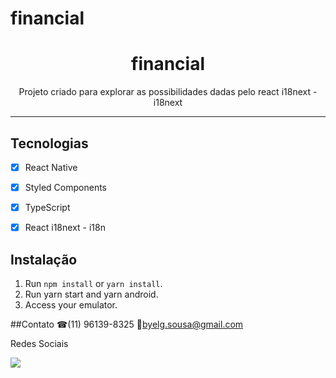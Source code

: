 # financial


<h1 align="center">
financial
</h1>

<p align="center">Projeto criado para explorar as possibilidades dadas pelo react i18next - i18next </p>

<hr>

## Tecnologias

- [x] React Native
- [x] Styled Components
- [x] TypeScript
- [x] React i18next - i18n



## Instalação

1. Run `npm install` or `yarn install`.<br />
2. Run yarn start and yarn android.
3. Access your emulator.


##Contato
☎(11) 96139-8325
📧byelg.sousa@gmail.com

Redes Sociais

<a href="https://www.linkedin.com/in/gabriel-sousa-5a719893/">
  <img src="https://icomoon.io/icons39f00d9/4/456.svg"></img>
</a>
